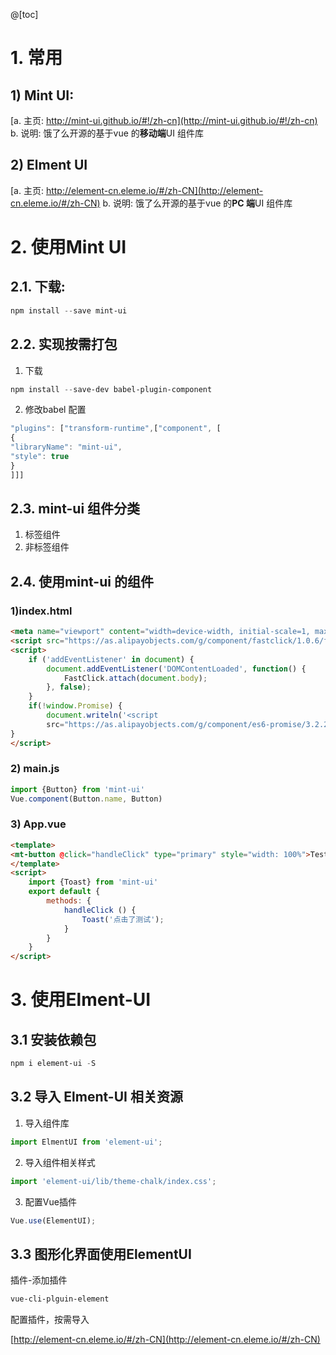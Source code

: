 @[toc]
# 1. 常用
## 1) Mint UI:
[a. 主页: http://mint-ui.github.io/#!/zh-cn](http://mint-ui.github.io/#!/zh-cn)
b. 说明: 饿了么开源的基于vue 的**移动端**UI 组件库
## 2) Elment UI
[a. 主页: http://element-cn.eleme.io/#/zh-CN](http://element-cn.eleme.io/#/zh-CN)
b. 说明: 饿了么开源的基于vue 的**PC 端**UI 组件库

# 2. 使用Mint UI
## 2.1. 下载:

```powershell
npm install --save mint-ui
```

## 2.2. 实现按需打包
1. 下载

```powershell
npm install --save-dev babel-plugin-component
```

2. 修改babel 配置

```javascript
"plugins": ["transform-runtime",["component", [
{
"libraryName": "mint-ui",
"style": true
}
]]]
```

## 2.3. mint-ui 组件分类
1) 标签组件
2) 非标签组件
## 2.4. 使用mint-ui 的组件
### 1)index.html

```html
<meta name="viewport" content="width=device-width, initial-scale=1, maximum-scale=1,minimum-scale=1, user-scalable=no" />
<script src="https://as.alipayobjects.com/g/component/fastclick/1.0.6/fastclick.js"></script>
<script>
	if ('addEventListener' in document) {
		document.addEventListener('DOMContentLoaded', function() {
			FastClick.attach(document.body);
		}, false);
	}
	if(!window.Promise) {
		document.writeln('<script
		src="https://as.alipayobjects.com/g/component/es6-promise/3.2.2/es6-promise.min.js"'+'>'+'<'+'/'+'script>');
}
</script>
```

### 2) main.js

```javascript
import {Button} from 'mint-ui'
Vue.component(Button.name, Button)
```

### 3) App.vue

```html
<template>
<mt-button @click="handleClick" type="primary" style="width: 100%">Test</mt-button>
</template>
<script>
	import {Toast} from 'mint-ui'
	export default {
		methods: {
			handleClick () {
				Toast('点击了测试');
			}
		}
	}
</script>
```

# 3. 使用Elment-UI
## 3.1 安装依赖包

```powershell
npm i element-ui -S
```

## 3.2 导入 Elment-UI 相关资源
1. 导入组件库

```javascript
import ElmentUI from 'element-ui';
```

2. 导入组件相关样式

```javascript
import 'element-ui/lib/theme-chalk/index.css';
```

3. 配置Vue插件

```javascript
Vue.use(ElementUI);
```


## 3.3 图形化界面使用ElementUI
插件-添加插件

```powershell
vue-cli-plguin-element
```

配置插件，按需导入


[http://element-cn.eleme.io/#/zh-CN](http://element-cn.eleme.io/#/zh-CN)


